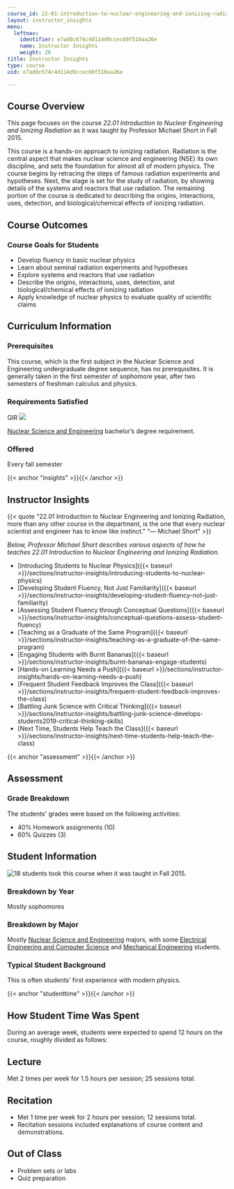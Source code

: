 ```yaml
---
course_id: 22-01-introduction-to-nuclear-engineering-and-ionizing-radiation-fall-2015
layout: instructor_insights
menu:
  leftnav:
    identifier: e7ad8c674c4d114d9ccec60f510aa26e
    name: Instructor Insights
    weight: 20
title: Instructor Insights
type: course
uid: e7ad8c674c4d114d9ccec60f510aa26e

---
```


Course Overview
---------------

This page focuses on the course _22.01 Introduction to Nuclear Engineering and Ionizing Radiation_ as it was taught by Professor Michael Short in Fall 2015.

This course is a hands-on approach to ionizing radiation. Radiation is the central aspect that makes nuclear science and engineering (NSE) its own discipline, and sets the foundation for almost all of modern physics. The course begins by retracing the steps of famous radiation experiments and hypotheses. Next, the stage is set for the study of radiation, by showing details of the systems and reactors that use radiation. The remaining portion of the course is dedicated to describing the origins, interactions, uses, detection, and biological/chemical effects of ionizing radiation.

Course Outcomes
---------------

### Course Goals for Students

*   Develop fluency in basic nuclear physics
*   Learn about seminal radiation experiments and hypotheses
*   Explore systems and reactors that use radiation
*   Describe the origins, interactions, uses, detection, and biological/chemical effects of ionizing radiation
*   Apply knowledge of nuclear physics to evaluate quality of scientific claims

Curriculum Information
----------------------

### Prerequisites

This course, which is the first subject in the Nuclear Science and Engineering undergraduate degree sequence, has no prerequisites. It is generally taken in the first semester of sophomore year, after two semesters of freshman calculus and physics.

### Requirements Satisfied

GIR ![](/images/educator/icon-question-gir.png)

[Nuclear Science and Engineering](http://web.mit.edu/nse/education/undergrad/curriculum.html) bachelor’s degree requirement.

### Offered

Every fall semester

{{< anchor "insights" >}}{{< /anchor >}}

Instructor Insights
-------------------

{{< quote "22.01 Introduction to Nuclear Engineering and Ionizing Radiation, more than any other course in the department, is the one that every nuclear scientist and engineer has to know like instinct." "— Michael Short" >}}

_Below, Professor Michael Short describes various aspects of how he teaches 22.01 Introduction to Nuclear Engineering and Ionizing Radiation._

*   [Introducing Students to Nuclear Physics]({{< baseurl >}}/sections/instructor-insights/introducing-students-to-nuclear-physics)
*   [Developing Student Fluency, Not Just Familiarity]({{< baseurl >}}/sections/instructor-insights/developing-student-fluency-not-just-familiarity)
*   [Assessing Student Fluency through Conceptual Questions]({{< baseurl >}}/sections/instructor-insights/conceptual-questions-assess-student-fluency)
*   [Teaching as a Graduate of the Same Program]({{< baseurl >}}/sections/instructor-insights/teaching-as-a-graduate-of-the-same-program)
*   [Engaging Students with Burnt Bananas]({{< baseurl >}}/sections/instructor-insights/burnt-bananas-engage-students)
*   [Hands-on Learning Needs a Push]({{< baseurl >}}/sections/instructor-insights/hands-on-learning-needs-a-push)
*   [Frequent Student Feedback Improves the Class]({{< baseurl >}}/sections/instructor-insights/frequent-student-feedback-improves-the-class)
*   [Battling Junk Science with Critical Thinking]({{< baseurl >}}/sections/instructor-insights/battling-junk-science-develops-students2019-critical-thinking-skills)
*   [Next Time, Students Help Teach the Class]({{< baseurl >}}/sections/instructor-insights/next-time-students-help-teach-the-class)

{{< anchor "assessment" >}}{{< /anchor >}}

Assessment
----------

### Grade Breakdown

The students' grades were based on the following activities:

- 40% Homework assignments (10)
- 60% Quizzes (3)

Student Information
-------------------

![18 students took this course when it was taught in Fall 2015.](/coursemedia/22-01-introduction-to-nuclear-engineering-and-ionizing-radiation-fall-2015/43a141b2159f2dad0a77067008b24a21_18.png)

### Breakdown by Year

Mostly sophomores

### Breakdown by Major

Mostly [Nuclear Science and Engineering](http://web.mit.edu/nse/) majors, with some [Electrical Engineering and Computer Science](https://www.eecs.mit.edu/) and [Mechanical Engineering](http://meche.mit.edu/education/undergraduate/course-2) students.

### Typical Student Background

This is often students’ first experience with modern physics.

{{< anchor "studenttime" >}}{{< /anchor >}}

How Student Time Was Spent
--------------------------

During an average week, students were expected to spend 12 hours on the course, roughly divided as follows:

Lecture
-------

Met 2 times per week for 1.5 hours per session; 25 sessions total.

Recitation
----------

*   Met 1 time per week for 2 hours per session; 12 sessions total.
*   Recitation sessions included explanations of course content and demonstrations.

Out of Class
------------

*   Problem sets or labs
*   Quiz preparation